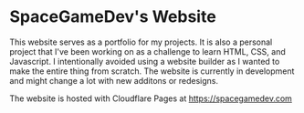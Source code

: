 # SpaceGameDev's Website
This website serves as a portfolio for my projects. It is also a personal project that I've been working on as a challenge to learn HTML, CSS, and Javascript. I intentionally avoided using a website builder as I wanted to make the entire thing from scratch. The website is currently in development and might change a lot with new additons or redesigns.

The website is hosted with Cloudflare Pages at https://spacegamedev.com
